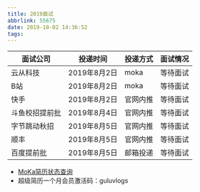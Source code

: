 ```yaml
---
title: 2019面试
abbrlink: 55675
date: 2019-10-02 14:36:52
tags:
---
```


| 面试公司 | 投递时间   | 投递方式 | 面试情况 |
| ----- | --------- | ----------- | ------- |
| 云从科技 | 2019年8月2日  |   moka  |  等待面试  |
| B站     | 2019年8月2日  | moka  |   等待面试   |
| 快手    | 2019年8月2日  | 官网内推  |   等待面试   |
| 斗鱼校招提前批    | 2019年8月4日  | 官网内推  |   等待面试   |
| 字节跳动秋招    | 2019年8月5日  | 官网内推  |   等待面试   |
| 顺丰   | 2019年8月5日  | 官网内推  |   等待面试   |
| 百度提前批   | 2019年8月5日  | 邮箱投递 |   等待面试   |

- [MoKa简历状态查询](https://app.mokahr.com/campus_apply/transwarp/3196#/candidateHome/applications?_k=5fww6j)
- 超级简历一个月会员激活码：guluvlogs



